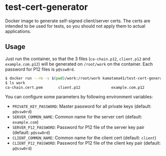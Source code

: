 # test-cert-generator

Docker image to generate self-signed client/server certs. The certs are intended to be used for tests, so you should not apply them to actual applications.

## Usage

Just run the container, so that the 3 files (`ca-chain.p12`, `client.p12` and `example.com.p12`) will be generated on `/root/work` on the container.
Each password for P12 files is `p@ssw0rd`.

```sh
$ docker run --rm -v $(pwd)/work:/root/work kamatama41/test-cert-generator
$ ls work
ca-chain.cert.pem       client.p12              example.com.p12
```

You can configure some parameters by following environment variables:
- `PRIVATE_KEY_PASSWORD`: Master password for all private keys (default: `p@ssw0rd`)
- `SERVER_COMMON_NAME`: Common name for the server cert (default: `example.com`)
- `SERVER_P12_PASSWORD`: Password for P12 file of the server key pair (default: `p@ssw0rd`)
- `CLIENT_COMMON_NAME`: Common name for the client cert (default: `client`)
- `CLIENT_P12_PASSWORD`: Password for P12 file of the client key pair (default: `p@ssw0rd`)
